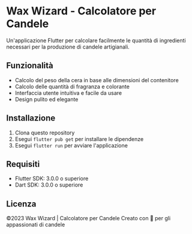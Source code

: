 
# Wax Wizard - Calcolatore per Candele

Un'applicazione Flutter per calcolare facilmente le quantità di ingredienti necessari per la produzione di candele artigianali.

## Funzionalità

- Calcolo del peso della cera in base alle dimensioni del contenitore
- Calcolo delle quantità di fragranza e colorante
- Interfaccia utente intuitiva e facile da usare
- Design pulito ed elegante

## Installazione

1. Clona questo repository
2. Esegui `flutter pub get` per installare le dipendenze
3. Esegui `flutter run` per avviare l'applicazione

## Requisiti

- Flutter SDK: 3.0.0 o superiore
- Dart SDK: 3.0.0 o superiore

## Licenza

©2023 Wax Wizard | Calcolatore per Candele
Creato con 💛 per gli appassionati di candele
